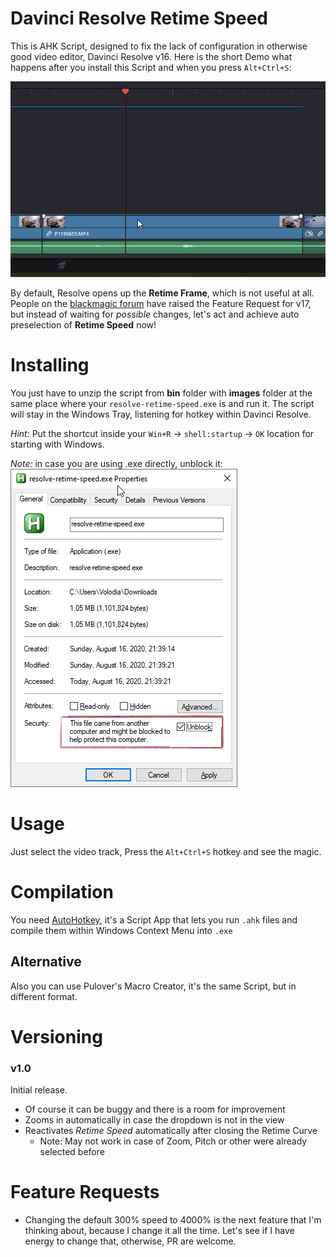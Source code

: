 # Davinci Resolve Retime Speed
This is AHK Script, designed to fix the lack of configuration in otherwise good video editor, Davinci Resolve v16. Here is the short Demo what happens after you install this Script and when you press `Alt+Ctrl+S`:

![Demonstration of what happens on hotkey](https://github.com/kotylo/davinci-resolve-retime-speed/blob/master/misc/intro.gif?raw=true)

By default, Resolve opens up the **Retime Frame**, which is not useful at all. People on the [blackmagic forum](https://forum.blackmagicdesign.com/viewtopic.php?f=33&t=102519) have raised the Feature Request for v17, but instead of waiting for *possible* changes, let's act and achieve auto preselection of **Retime Speed** now!

# Installing
You just have to unzip the script from **bin** folder with **images** folder at the same place where your `resolve-retime-speed.exe` is and run it. The script will stay in the Windows Tray, listening for hotkey within Davinci Resolve.

*Hint:* Put the shortcut inside your `Win+R` → `shell:startup` → `OK` location for starting with Windows.

*Note:* in case you are using .exe directly, unblock it:
![Unblocking in Windows 10](https://github.com/kotylo/davinci-resolve-retime-speed/blob/master/misc/unblock.png?raw=true)

# Usage
Just select the video track, Press the `Alt+Ctrl+S` hotkey and see the magic.

# Compilation
You need [AutoHotkey]([https://www.autohotkey.com/download/), it's a Script App that lets you run `.ahk` files and compile them within Windows Context Menu into `.exe`

## Alternative
Also you can use Pulover's Macro Creator, it's the same Script, but in different format.

# Versioning

### **v1.0**
Initial release.
- Of course it can be buggy and there is a room for improvement
- Zooms in automatically in case the dropdown is not in the view
- Reactivates *Retime Speed* automatically after closing the Retime Curve
  - Note: May not work in case of Zoom, Pitch or other were already selected before

# Feature Requests
- Changing the default 300% speed to 4000% is the next feature that I'm thinking about, because I change it all the time. Let's see if I have energy to change that, otherwise, PR are welcome.
